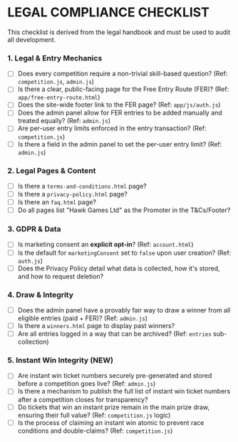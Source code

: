 # LEGAL COMPLIANCE CHECKLIST

This checklist is derived from the legal handbook and must be used to audit all development.

### 1. Legal & Entry Mechanics
- [ ] Does every competition require a non-trivial skill-based question? (Ref: `competition.js`, `admin.js`)
- [ ] Is there a clear, public-facing page for the Free Entry Route (FER)? (Ref: `app/free-entry-route.html`)
- [ ] Does the site-wide footer link to the FER page? (Ref: `app/js/auth.js`)
- [ ] Does the admin panel allow for FER entries to be added manually and treated equally? (Ref: `admin.js`)
- [ ] Are per-user entry limits enforced in the entry transaction? (Ref: `competition.js`)
- [ ] Is there a field in the admin panel to set the per-user entry limit? (Ref: `admin.js`)

### 2. Legal Pages & Content
- [ ] Is there a `terms-and-conditions.html` page?
- [ ] Is there a `privacy-policy.html` page?
- [ ] Is there an `faq.html` page?
- [ ] Do all pages list "Hawk Games Ltd" as the Promoter in the T&Cs/Footer?

### 3. GDPR & Data
- [ ] Is marketing consent an **explicit opt-in**? (Ref: `account.html`)
- [ ] Is the default for `marketingConsent` set to `false` upon user creation? (Ref: `auth.js`)
- [ ] Does the Privacy Policy detail what data is collected, how it's stored, and how to request deletion?

### 4. Draw & Integrity
- [ ] Does the admin panel have a provably fair way to draw a winner from all eligible entries (paid + FER)? (Ref: `admin.js`)
- [ ] Is there a `winners.html` page to display past winners?
- [ ] Are all entries logged in a way that can be archived? (Ref: `entries` sub-collection)

 ### 5. Instant Win Integrity (NEW)
- [ ] Are instant win ticket numbers securely pre-generated and stored before a competition goes live? (Ref: `admin.js`)
- [ ] Is there a mechanism to publish the full list of instant win ticket numbers after a competition closes for transparency?
- [ ] Do tickets that win an instant prize remain in the main prize draw, ensuring their full value? (Ref: `competition.js` logic)
- [ ] Is the process of claiming an instant win atomic to prevent race conditions and double-claims? (Ref: `competition.js`)
